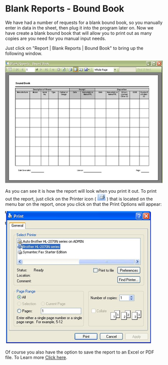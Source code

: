 # Blank Reports - Bound Book

We have had a number of requests for a blank bound book, so you manually enter in data in the sheet, then plug it into the program later on.  Now we have create a blank bound book that will allow you to print out as many copies are you need for you manual input needs.

Just click on "Report | Blank Reports | Bound Book" to bring up the following window.

![](images/Blank_Reports_BoundBooks.jpg)

As you can see it is how the report will look when you print it out.  To print out the report, just click on the Printer icon ( ![](images/Report_PrintIcon.jpg) ) that is located on the menu bar on the report, once you click on that the Print Options will appear:

![](images/Report_PrintOptions.jpg)

Of course you also have the option to save the report to an Excel or PDF file.  To Learn more [Click here](exporting_reports_to_file.md).